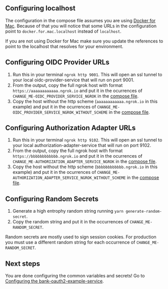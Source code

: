 ## Configuring localhost
The configuration in the compose file assumes you are using [Docker for Mac](https://docs.docker.com/desktop/install/mac-install/). Because of that you will notice that some URLs in the configuration point to `docker.for.mac.localhost` instead of `localhost`.

If you are not using Docker for Mac make sure you update the references to point to the localhost that resolves for your environment.

## Configuring OIDC Provider URLs
1. Run this in your terminal `ngrok http 9001`. This will open an ssl tunnel to your local oidc-provider-service that will run on port 9001.
1. From the output, copy the full ngrok host with format `https://aaaaaaaaaaaa.ngrok.io` and put it in the ocurrences of `CHANGE_ME-OIDC_PROVIDER_SERVICE_NGROK` in the [compose file](../docker-compose.yml).
1. Copy the host without the http scheme (`aaaaaaaaaaaa.ngrok.io` in this example) and put it in the ocurrences of `CHANGE_ME-OIDC_PROVIDER_SERVICE_NGROK_WITHOUT_SCHEME` in the [compose file](../docker-compose.yml).

## Configuring Authorization Adapter URLs
1. Run this in your terminal `ngrok http 9102`. This will open an ssl tunnel to your local authorization-adapter-service that will run on port 9102.
1. From the output, copy the full ngrok host with format `https://bbbbbbbbbbbb.ngrok.io` and put it in the ocurrences of `CHANGE_ME-AUTHORIZATION_ADAPTER_SERVICE_NGROK` in the [compose file](../docker-compose.yml).
1. Copy the host without the http scheme (`bbbbbbbbbbbb.ngrok.io` in this example) and put it in the ocurrences of `CHANGE_ME-AUTHORIZATION_ADAPTER_SERVICE_NGROK_WITHOUT_SCHEME` in the [compose file](../docker-compose.yml).

## Configuring Random Secrets
1. Generate a high entrophy random string running `yarn generate-random-secret`.
1. Copy the random string and put it in the occurrences of `CHANGE_ME-RANDOM_SECRET`.

Random secrets are mostly used to sign session cookies. For production you must use a different random string for each occurrence of `CHANGE_ME-RANDOM_SECRET`.

## Next steps
You are done configuring the common variables and secrets! Go to [Configuring the bank-oauth2-example-service](configuring-bank-oauth2-example-service.md).
